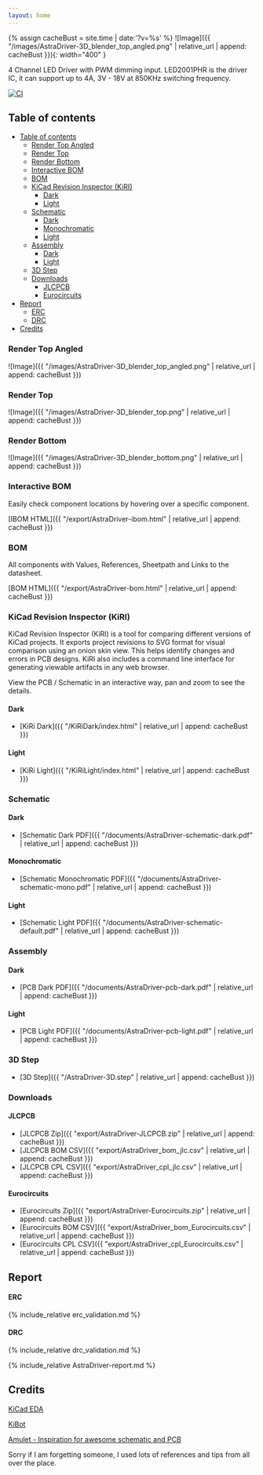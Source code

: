 ```yaml
---
layout: home
---
```


{% assign cacheBust = site.time | date:'?v=%s' %}
![Image]({{ "/images/AstraDriver-3D_blender_top_angled.png" | relative_url | append: cacheBust }}){: width="400" }

4 Channel LED Driver with PWM dimming input. LED2001PHR is the driver IC, 
it can support up to 4A, 3V - 18V at 850KHz switching frequency.

[![CI](https://github.com/LiveLeds/AstraDriver/actions/workflows/ci.yml/badge.svg)](https://github.com/LiveLeds/AstraDriver/actions/workflows/ci.yml)
## Table of contents

- [Table of contents](#table-of-contents)
  - [Render Top Angled](#render-top-angled)
  - [Render Top](#render-top)
  - [Render Bottom](#render-bottom)
  - [Interactive BOM](#interactive-bom)
  - [BOM](#bom)
  - [KiCad Revision Inspector (KiRI)](#kicad-revision-inspector-kiri)
    - [Dark](#dark)
    - [Light](#light)
  - [Schematic](#schematic)
    - [Dark](#dark-1)
    - [Monochromatic](#monochromatic)
    - [Light](#light-1)
  - [Assembly](#assembly)
    - [Dark](#dark-2)
    - [Light](#light-2)
  - [3D Step](#3d-step)
  - [Downloads](#downloads)
    - [JLCPCB](#jlcpcb)
    - [Eurocircuits](#eurocircuits)
- [Report](#report)
    - [ERC](#erc)
    - [DRC](#drc)
- [Credits](#credits)

### Render Top Angled

![Image]({{ "/images/AstraDriver-3D_blender_top_angled.png" | relative_url | append: cacheBust }})

### Render Top

![Image]({{ "/images/AstraDriver-3D_blender_top.png" | relative_url | append: cacheBust }})

### Render Bottom

![Image]({{ "/images/AstraDriver-3D_blender_bottom.png" | relative_url | append: cacheBust }})

### Interactive BOM

Easily check component locations by hovering over a specific component.

[IBOM HTML]({{ "/export/AstraDriver-ibom.html" | relative_url | append: cacheBust }})

### BOM

All components with Values, References, Sheetpath and Links to the datasheet.

[BOM HTML]({{ "/export/AstraDriver-bom.html" | relative_url | append: cacheBust }})

### KiCad Revision Inspector (KiRI)

KiCad Revision Inspector (KiRI) is a tool for comparing different versions of KiCad projects. It exports project revisions to SVG format for visual comparison using an onion skin view. This helps identify changes and errors in PCB designs. KiRI also includes a command line interface for generating viewable artifacts in any web browser.

View the PCB / Schematic in an interactive way, pan and zoom to see the details.

#### Dark

- [KiRi Dark]({{ "/KiRiDark/index.html" | relative_url | append: cacheBust }})

#### Light

- [KiRi Light]({{ "/KiRiLight/index.html" | relative_url | append: cacheBust }})

### Schematic

#### Dark

- [Schematic Dark PDF]({{ "/documents/AstraDriver-schematic-dark.pdf" | relative_url | append: cacheBust }})

#### Monochromatic

- [Schematic Monochromatic PDF]({{ "/documents/AstraDriver-schematic-mono.pdf" | relative_url | append: cacheBust }})

#### Light

- [Schematic Light PDF]({{ "/documents/AstraDriver-schematic-default.pdf" | relative_url | append: cacheBust }})

### Assembly

#### Dark

- [PCB Dark PDF]({{ "/documents/AstraDriver-pcb-dark.pdf" | relative_url | append: cacheBust }})

#### Light

- [PCB Light PDF]({{ "/documents/AstraDriver-pcb-light.pdf" | relative_url | append: cacheBust }})

### 3D Step

- [3D Step]({{ "/AstraDriver-3D.step" | relative_url | append: cacheBust }})


### Downloads

#### JLCPCB

- [JLCPCB Zip]({{ "export/AstraDriver-JLCPCB.zip" | relative_url | append: cacheBust }})
- [JLCPCB BOM CSV]({{ "export/AstraDriver_bom_jlc.csv" | relative_url | append: cacheBust }})
- [JLCPCB CPL CSV]({{ "export/AstraDriver_cpl_jlc.csv" | relative_url | append: cacheBust }})

#### Eurocircuits

- [Eurocircuits Zip]({{ "export/AstraDriver-Eurocircuits.zip" | relative_url | append: cacheBust }})
- [Eurocircuits BOM CSV]({{ "export/AstraDriver_bom_Eurocircuits.csv" | relative_url | append: cacheBust }})
- [Eurocircuits CPL CSV]({{ "export/AstraDriver_cpl_Eurocircuits.csv" | relative_url | append: cacheBust }})
  
## Report

#### ERC

{% include_relative erc_validation.md %}

#### DRC

{% include_relative drc_validation.md %}

{% include_relative AstraDriver-report.md %}


## Credits

[KiCad EDA](https://www.kicad.org)

[KiBot](https://github.com/INTI-CMNB/KiBot)

[Amulet - Inspiration for awesome schematic and PCB](https://github.com/EPFLXplore/XRE_LeggedRobot_HW)

Sorry if I am forgetting someone, I used lots of references and tips from all over the place.